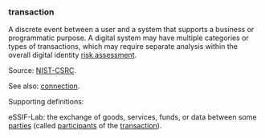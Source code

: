 ### transaction

<p class="c8"><span>A discrete event between a user and a system that supports a business or programmatic purpose. A digital system may have multiple categories or types of transactions, which may require separate analysis within the overall digital identity </span><span class="c2"><a class="c3" href="#h.91ipsr7y3vb6">risk assessment</a></span><span class="c0">.</span></p><p class="c8"><span>Source: </span><span class="c2"><a class="c3" href="https://www.google.com/url?q=https://csrc.nist.gov/glossary/term/transaction&amp;sa=D&amp;source=editors&amp;ust=1706779842875214&amp;usg=AOvVaw0Rphnl_ioIaBHp5OUZqD6L">NIST-CSRC</a></span><span class="c0">.</span></p><p class="c8"><span>See also: </span><span class="c2"><a class="c3" href="#h.thbpewq1px8x">connection</a></span><span class="c0">.</span></p><p class="c8"><span class="c0">Supporting definitions:</span></p><p class="c8"><span>eSSIF-Lab: the exchange of goods, services, funds, or data between some </span><span class="c2"><a class="c3" href="https://www.google.com/url?q=https://essif-lab.github.io/framework/docs/terms/party&amp;sa=D&amp;source=editors&amp;ust=1706779842875706&amp;usg=AOvVaw3wptaCSedX48OV36T3v9dI">parties</a></span><span>&nbsp;(called </span><span class="c2"><a class="c3" href="https://www.google.com/url?q=https://essif-lab.github.io/framework/docs/terms/participant&amp;sa=D&amp;source=editors&amp;ust=1706779842875960&amp;usg=AOvVaw25bFNc65Xpt57p-palPBm5">participants</a></span><span>&nbsp;of the </span><span class="c2"><a class="c3" href="https://www.google.com/url?q=https://essif-lab.github.io/framework/docs/terms/transaction&amp;sa=D&amp;source=editors&amp;ust=1706779842876223&amp;usg=AOvVaw3wMq00nXA6s1QNSLmuMM65">transaction</a></span><span class="c0">).</span></p>